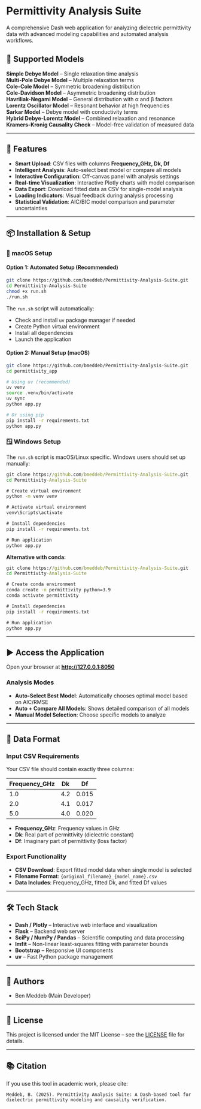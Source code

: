 # Permittivity Analysis Suite

A comprehensive Dash web application for analyzing dielectric permittivity data with advanced modeling capabilities and automated analysis workflows.

## 🎯 Supported Models

 **Simple Debye Model** – Single relaxation time analysis  
 **Multi-Pole Debye Model** – Multiple relaxation terms  
 **Cole-Cole Model** – Symmetric broadening distribution  
 **Cole-Davidson Model** – Asymmetric broadening distribution  
 **Havriliak-Negami Model** – General distribution with α and β factors  
 **Lorentz Oscillator Model** – Resonant behavior at high frequencies  
 **Sarkar Model** – Debye model with conductivity terms  
 **Hybrid Debye-Lorentz Model** – Combined relaxation and resonance  
 **Kramers-Kronig Causality Check** – Model-free validation of measured data  

---

## 🚀 Features
- **Smart Upload**: CSV files with columns **Frequency_GHz, Dk, Df**
- **Intelligent Analysis**: Auto-select best model or compare all models
- **Interactive Configuration**: Off-canvas panel with analysis settings
- **Real-time Visualization**: Interactive Plotly charts with model comparison
- **Data Export**: Download fitted data as CSV for single-model analysis
- **Loading Indicators**: Visual feedback during analysis processing
- **Statistical Validation**: AIC/BIC model comparison and parameter uncertainties

---

## 📦 Installation & Setup

### 🍎 macOS Setup

#### Option 1: Automated Setup (Recommended)
```bash
git clone https://github.com/bmeddeb/Permittivity-Analysis-Suite.git
cd Permittivity-Analysis-Suite
chmod +x run.sh
./run.sh
```

The `run.sh` script will automatically:
-  Check and install `uv` package manager if needed
-  Create Python virtual environment
-  Install all dependencies
-  Launch the application

#### Option 2: Manual Setup (macOS)
```bash
git clone https://github.com/bmeddeb/Permittivity-Analysis-Suite.git
cd permittivity_app

# Using uv (recommended)
uv venv
source .venv/bin/activate
uv sync
python app.py

# Or using pip
pip install -r requirements.txt
python app.py
```

### 🪟 Windows Setup

The `run.sh` script is macOS/Linux specific. Windows users should set up manually:

```cmd
git clone https://github.com/bmeddeb/Permittivity-Analysis-Suite.git
cd Permittivity-Analysis-Suite

# Create virtual environment
python -m venv venv

# Activate virtual environment
venv\Scripts\activate

# Install dependencies
pip install -r requirements.txt

# Run application
python app.py
```

**Alternative with conda:**
```cmd
git clone https://github.com/bmeddeb/Permittivity-Analysis-Suite.git
cd Permittivity-Analysis-Suite

# Create conda environment
conda create -n permittivity python=3.9
conda activate permittivity

# Install dependencies
pip install -r requirements.txt

# Run application
python app.py
```

---

## ▶️ Access the Application
Open your browser at **http://127.0.0.1:8050**

### Analysis Modes
- **Auto-Select Best Model**: Automatically chooses optimal model based on AIC/RMSE
- **Auto + Compare All Models**: Shows detailed comparison of all models
- **Manual Model Selection**: Choose specific models to analyze

---

## 📄 Data Format

### Input CSV Requirements
Your CSV file should contain exactly three columns:

| Frequency_GHz | Dk   | Df   |
|---------------|------|------|
| 1.0           | 4.2  | 0.015 |
| 2.0           | 4.1  | 0.017 |
| 5.0           | 4.0  | 0.020 |

- **Frequency_GHz**: Frequency values in GHz
- **Dk**: Real part of permittivity (dielectric constant)
- **Df**: Imaginary part of permittivity (loss factor)

### Export Functionality
- **CSV Download**: Export fitted model data when single model is selected
- **Filename Format**: `{original_filename}_{model_name}.csv`
- **Data Includes**: Frequency_GHz, fitted Dk, and fitted Df values

---

## 🛠 Tech Stack
- **Dash / Plotly** – Interactive web interface and visualization
- **Flask** – Backend web server
- **SciPy / NumPy / Pandas** – Scientific computing and data processing
- **lmfit** – Non-linear least-squares fitting with parameter bounds
- **Bootstrap** – Responsive UI components
- **uv** – Fast Python package management

---

## 👤 Authors
- Ben Meddeb (Main Developer)

---

## 📜 License
This project is licensed under the MIT License – see the [LICENSE](LICENSE) file for details.

---

## 📚 Citation
If you use this tool in academic work, please cite:

```
Meddeb, B. (2025). Permittivity Analysis Suite: A Dash-based tool for dielectric permittivity modeling and causality verification.
```
